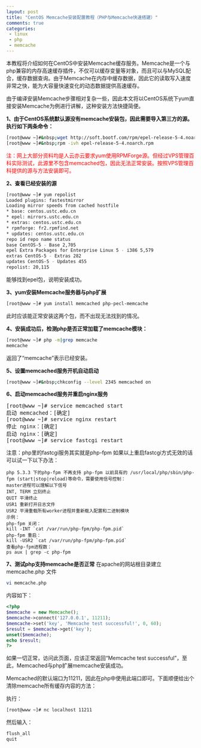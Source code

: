 ```yaml
--- 
layout: post
title: "CentOS Memcache安装配置教程（PHP与Memcache快速搭建）"
comments: true
categories:
 - linux
 - php
 - memcache
---
```

本教程将介绍如何在CentOS中安装Memcache缓存服务。Memcache是一个与php兼容的内存高速缓存插件，不仅可以缓存变量等对象，而且可以与MySQL配合，缓存数据查询。由于Memcache在内存中缓存数据，因此它的读取写入速度非常之快，能为大容量快速变化的动态数据提供高速缓存。

由于编译安装Memcache步骤相对复杂一些，因此本文将以CentOS系统下yum直接安装Memcache为例进行讲解，这种安装方法快捷简便。

<STRONG>1、由于CentOS系统默认源没有memcache安装包，因此需要导入第三方的源。执行如下两条命令：</STRONG>
<!--more-->
```bash
[root@www ~]#&nbsp;wget http://soft.bootf.com/rpm/epel-release-5-4.noarch.rpm
[root@www ~]#&nbsp;rpm -ivh epel-release-5-4.noarch.rpm
```

<font color="RED">注：网上大部分资料均是人云亦云要求yum使用RPMForge源。但经过VPS管理百科实际测试，此源里不包含memcached包，因此无法正常安装。按照VPS管理百科提供的源与方法安装即可。</font>

<STRONG>2、查看已经安装的源</STRONG>
<!--more-->
```bash
[root@www ~]# yum repolist
Loaded plugins: fastestmirror
Loading mirror speeds from cached hostfile
* base: centos.ustc.edu.cn
* epel: mirrors.ustc.edu.cn
* extras: centos.ustc.edu.cn
* rpmforge: fr2.rpmfind.net
* updates: centos.ustc.edu.cn
repo id repo name status
base CentOS-5 - Base 2,705
epel Extra Packages for Enterprise Linux 5 - i386 5,579
extras CentOS-5 - Extras 282
updates CentOS-5 - Updates 455
repolist: 20,115
```
能够找到epel包，说明安装成功。

<STRONG>3、yum安装Memcache服务器与php扩展</STRONG>
<!--more-->
```bash
[root@www ~]# yum install memcached php-pecl-memcache
```
此时应该能正常安装这两个包，而不出现无法找到的情况。

<STRONG>4、安装成功后，检测php是否正常加载了memcache模块：</STRONG>
```bash
[root@www ~]# php -m|grep memcache
memcache
```
返回了“memcache”表示已经安装。

<STRONG>5、设置memcached服务开机自动启动</STRONG>
```bash
[root@www ~]#&nbsp;chkconfig --level 2345 memcached on
```

<STRONG>6、启动memcached服务并重启nginx服务</STRONG>
<!--more-->
<pre class="brush: text" line="1">
[root@www ~]# service memcached start
启动 memcached：[确定]
[root@www ~]# service nginx restart
停止 nginx：[确定]
启动 nginx：[确定]
[root@www ~]# service fastcgi restart
</pre>

注意：php里的fastcgi服务其实就是php-fpm
如果以上重启fastcgi方式无效的话可以试一下以下办法：
```vim
php 5.3.3 下的php-fpm 不再支持 php-fpm 以前具有的 /usr/local/php/sbin/php-fpm (start|stop|reload)等命令，需要使用信号控制：
master进程可以理解以下信号
INT, TERM 立刻终止
QUIT 平滑终止
USR1 重新打开日志文件
USR2 平滑重载所有worker进程并重新载入配置和二进制模块
示例：
php-fpm 关闭：
kill -INT `cat /var/run/php-fpm/php-fpm.pid`
php-fpm 重启：
kill -USR2 `cat /var/run/php-fpm/php-fpm.pid`
查看php-fpm进程数：
ps aux | grep -c php-fpm
```

<STRONG>7、测试php支持memcache是否正常</STRONG>
在apache的网站根目录建立 memcache.php 文件
```bash
vi memcache.php
```
内容如下：
```php
<?php
$memcache = new Memcache();
$memcache->connect('127.0.0.1', 11211);
$memcache->set('key', 'Memcache test successful!', 0, 60);
$result = $memcache->get('key');
unset($memcache);
echo $result;
?>
```
如果一切正常，访问此页面，应该正常返回“Memcache test successful”，至此，Memcached与php扩展memcache安装成功。

Memcached的默认端口为11211，因此在php中使用此端口即可。下面顺便给出个清除memcache所有缓存内容的方法：

执行：
```bash
[root@www ~]# nc localhost 11211
```

然后输入：
```bash
flush_all
quit
```
